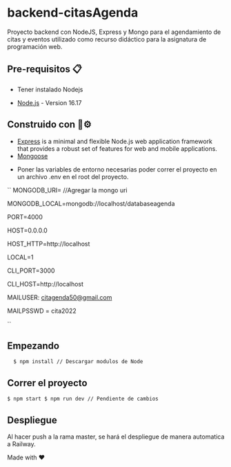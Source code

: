 # backend-citasAgenda

Proyecto backend con NodeJS, Express y Mongo para el agendamiento de citas y eventos utilizado como recurso didáctico para la asignatura de programación web.

## Pre-requisitos 📋

- Tener instalado Nodejs

* [Node.js](https://nodejs.org/en/blog/release/v16.17.0/) - Version 16.17

## Construido con 🔩⚙


* [Express](https://expressjs.com/) is a minimal and flexible Node.js web application framework that provides a robust set of features for web and mobile applications.
* [Mongoose](https://mongoosejs.com/)

- Poner las variables de entorno necesarias poder correr el proyecto en un archivo .env en el root del proyecto.

``
MONGODB_URI= //Agregar la mongo uri

MONGODB_LOCAL=mongodb://localhost/databaseagenda

PORT=4000

HOST=0.0.0.0

HOST_HTTP=http://localhost

LOCAL=1

CLI_PORT=3000

CLI_HOST=http://localhost 

MAILUSER: citagenda50@gmail.com  

MAILPSSWD = cita2022

``
## Empezando

`  $ npm install // Descargar modulos de Node`

## Correr el proyecto

``
  $ npm start
  $ npm run dev // Pendiente de cambios
``

## Despliegue

Al hacer push a la rama master, se hará el despliegue de manera automatica a Railway.

Made with ❤
